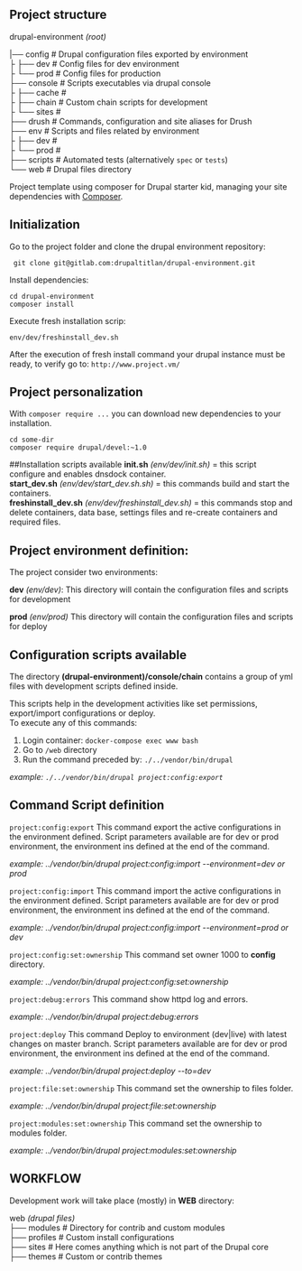 ## Project structure
drupal-environment *(root)*

  |── config                  # Drupal configuration files exported by environment  
  ├   ├── dev                   # Config files for dev environment  
  ├   └── prod                  # Config files for production  
  ├── console                 # Scripts executables via drupal console  
  ├   ├── cache                 #  
  ├   ├── chain                 # Custom chain scripts for development   
  ├   └──  sites                 #  
  ├── drush                   # Commands, configuration and site aliases for Drush  
  ├── env                     # Scripts and files related by environment  
  ├   ├── dev                   #   
  ├   └── prod                  #  
  ├── scripts                 # Automated tests (alternatively `spec` or `tests`)  
  └── web                     # Drupal files directory  

Project template using composer for Drupal starter kid, managing your site
dependencies with [Composer](https://getcomposer.org/).


## Initialization

Go to the project folder and clone the drupal environment repository:
```
 git clone git@gitlab.com:drupaltitlan/drupal-environment.git
```
Install dependencies:
```
cd drupal-environment
composer install
```

Execute fresh installation scrip:
```
env/dev/freshinstall_dev.sh
```
After the execution of fresh install command your drupal instance must be ready,
to verify go to:
`http://www.project.vm/`

## Project personalization

With `composer require ...` you can download new dependencies to your 
installation.

```
cd some-dir
composer require drupal/devel:~1.0
```
##Installation scripts available
**init.sh** *(env/dev/init.sh)* = this script configure and enables dnsdock container.  
**start_dev.sh** *(env/dev/start_dev.sh.sh)* = this commands build and start the containers.  
**freshinstall_dev.sh** *(env/dev/freshinstall_dev.sh)* = this commands stop and delete containers, data base, settings files and re-create containers and required files.   

## Project environment definition:
The project consider two environments:

**dev** *(env/dev)*:
This directory will contain the configuration files and scripts for development

**prod** *(env/prod)*
This directory will contain the configuration files and scripts for deploy

## Configuration scripts available 
The directory **(drupal-environment)/console/chain** contains a group of yml files with development scripts defined inside.

This scripts help in the development activities like set permissions, export/import configurations or deploy.  
To execute any of this commands:

1. Login container: `docker-compose exec www bash`
2. Go to `/web` directory
3. Run the command preceded by: `./../vendor/bin/drupal `

*example:
    `./../vendor/bin/drupal project:config:export`*
     
## Command Script definition

`project:config:export`
This command export the active configurations in the environment defined.
Script parameters available are for dev or prod environment, the environment ins defined at the end of the command.

*example:
    ../vendor/bin/drupal project:config:import --environment=dev or prod*

`project:config:import`
This command import the active configurations in the environment defined.
Script parameters available are for dev or prod environment, the environment ins defined at the end of the command.

*example:
    ../vendor/bin/drupal project:config:import --environment=prod or dev*

`project:config:set:ownership`
This command set owner 1000 to **config** directory.

*example:
    ../vendor/bin/drupal project:config:set:ownership*

`project:debug:errors`
This command show httpd log and errors.

*example:
    ../vendor/bin/drupal project:debug:errors*
    
`project:deploy`
This command Deploy to environment (dev|live) with latest changes on master branch.
Script parameters available are for dev or prod environment, the environment ins defined at the end of the command.

*example:
    ../vendor/bin/drupal project:deploy --to=dev*
    
`project:file:set:ownership`
This command set the ownership to files folder.

*example:
    ../vendor/bin/drupal project:file:set:ownership*
    
`project:modules:set:ownership`
This command set the ownership to modules folder.

*example:
    ../vendor/bin/drupal project:modules:set:ownership*
    
## WORKFLOW
   
Development work will take place (mostly) in **WEB** directory:
 
 web *(drupal files)*   
  ├── modules                   # Directory for contrib and custom modules   
  ├── profiles                  # Custom install configurations  
  ├── sites                     # Here comes anything which is not part of the Drupal core  
  ├── themes                    # Custom or contrib themes  



